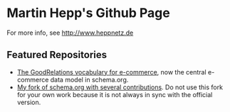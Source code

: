# Martin Hepp's Github Page
For more info, see http://www.heppnetz.de

## Featured Repositories
- [The GoodRelations vocabulary for e-commerce](https://github.com/mfhepp/goodrelations), now the central e-commerce data model in schema.org.
- [My fork of schema.org with several contributions](https://github.com/mfhepp/schemaorg). Do not use this fork for your own work because it is not always in sync with the official version. 
